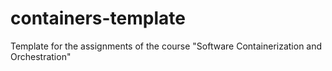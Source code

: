 # containers-template
Template for the assignments of the course "Software Containerization and Orchestration"
